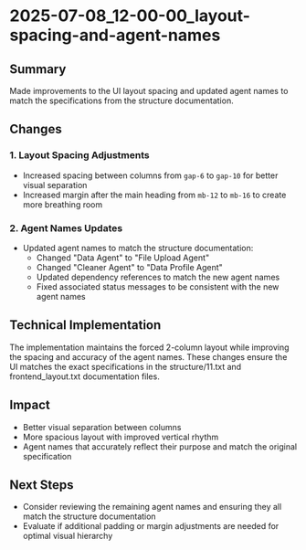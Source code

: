 # 2025-07-08_12-00-00_layout-spacing-and-agent-names

## Summary
Made improvements to the UI layout spacing and updated agent names to match the specifications from the structure documentation.

## Changes

### 1. Layout Spacing Adjustments
- Increased spacing between columns from `gap-6` to `gap-10` for better visual separation
- Increased margin after the main heading from `mb-12` to `mb-16` to create more breathing room

### 2. Agent Names Updates
- Updated agent names to match the structure documentation:
  - Changed "Data Agent" to "File Upload Agent"
  - Changed "Cleaner Agent" to "Data Profile Agent"
  - Updated dependency references to match the new agent names
  - Fixed associated status messages to be consistent with the new agent names

## Technical Implementation
The implementation maintains the forced 2-column layout while improving the spacing and accuracy of the agent names. These changes ensure the UI matches the exact specifications in the structure/11.txt and frontend_layout.txt documentation files.

## Impact
- Better visual separation between columns
- More spacious layout with improved vertical rhythm
- Agent names that accurately reflect their purpose and match the original specification

## Next Steps
- Consider reviewing the remaining agent names and ensuring they all match the structure documentation
- Evaluate if additional padding or margin adjustments are needed for optimal visual hierarchy
